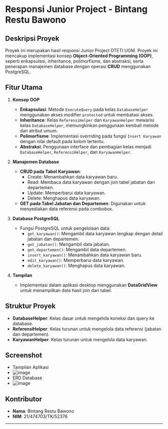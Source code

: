 # Responsi Junior Project - Bintang Restu Bawono

## Deskripsi Proyek
Proyek ini merupakan hasil responsi Junior Project DTETI UGM. Proyek ini mencakup implementasi konsep **Object-Oriented Programming (OOP)**, seperti enkapsulasi, inheritance, polimorfisme, dan abstraksi, serta penerapan manajemen database dengan operasi **CRUD** menggunakan PostgreSQL.

## Fitur Utama
1. **Konsep OOP**
   - **Enkapsulasi**: Metode `ExecuteQuery` pada kelas `DatabaseHelper` menggunakan akses modifier `protected` untuk membatasi akses.
   - **Inheritance**: Kelas `ReferensiHelper` dan `KaryawanHelper` mewarisi kelas `DatabaseHelper`, memungkinkan penggunaan kembali metode dan atribut umum.
   - **Polimorfisme**: Implementasi overriding pada fungsi `Insert Karyawan` dengan nilai default pada kolom tertentu.
   - **Abstraksi**: Penggunaan interface dan pembagian kelas menjadi `DatabaseHelper`, `ReferensiHelper`, dan `KaryawanHelper`.

2. **Manajemen Database**
   - **CRUD pada Tabel Karyawan**:
     - Create: Menambahkan data karyawan baru.
     - Read: Membaca data karyawan dengan join tabel jabatan dan departemen.
     - Update: Memperbarui data karyawan.
     - Delete: Menghapus data karyawan.
   - **GET pada Tabel Jabatan dan Departemen**: Digunakan untuk menyediakan data referensi pada combobox.

3. **Database PostgreSQL**
   - Fungsi PostgreSQL untuk pengelolaan data:
     - `get_karyawan()`: Mengambil data karyawan lengkap dengan detail jabatan dan departemen.
     - `get_jabatan()`: Mengambil data jabatan.
     - `get_departemen()`: Mengambil data departemen.
     - `insert_karyawan()`: Menambahkan data karyawan baru.
     - `edit_karyawan()`: Memperbarui data karyawan.
     - `delete_karyawan()`: Menghapus data karyawan.

4. **Tampilan**
   - Implementasi dalam aplikasi desktop menggunakan **DataGridView** untuk menampilkan data hasil join dari tabel.

## Struktur Proyek
- **DatabaseHelper**: Kelas dasar untuk mengelola koneksi dan query ke database.
- **ReferensiHelper**: Kelas turunan untuk mengelola data referensi (jabatan dan departemen).
- **KaryawanHelper**: Kelas turunan untuk mengelola data karyawan.

## Screenshot
- Tampilan Aplikasi
- ![image](https://github.com/user-attachments/assets/5c6c1d9c-aa14-44f0-bd8e-9fdc44366407)
- ERD Database
- ![image](https://github.com/user-attachments/assets/1b346f3f-9935-48c0-8175-aba230c1c375)


## Kontributor
- **Nama**: Bintang Restu Bawono
- **NIM**: 21/474703/TK/52376

---
